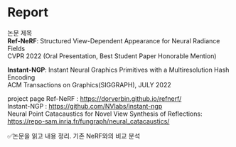 # Report

논문 제목  
**Ref-NeRF**: Structured View-Dependent  Appearance for Neural Radiance Fields  
CVPR 2022 (Oral Presentation, Best Student Paper Honorable Mention)

**Instant-NGP**: Instant Neural Graphics Primitives with a Multiresolution Hash Encoding  
ACM Transactions on Graphics(SIGGRAPH), JULY 2022

project page
Ref-NeRF : https://dorverbin.github.io/refnerf/  
Instant-NGP : https://github.com/NVlabs/instant-ngp  
Neural Point Catacaustics for Novel View Synthesis of Reflections: https://repo-sam.inria.fr/fungraph/neural_catacaustics/

✅논문을 읽고 내용 정리. 기존 NeRF와의 비교 분석
